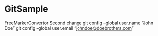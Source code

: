 # GitSample
FreeMarkerConvertor
Second change
git config –global user.name “John Doe” git config –global user.email “johndoe@doebrothers.com”
